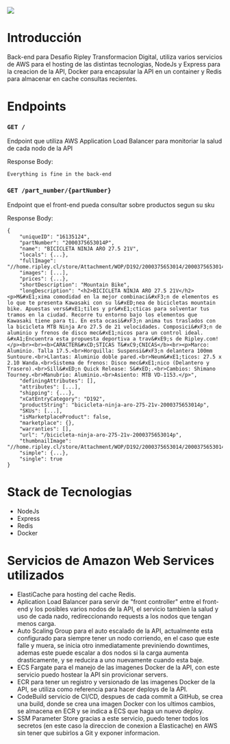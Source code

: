 ![](https://codebuild.us-east-2.amazonaws.com/badges?uuid=eyJlbmNyeXB0ZWREYXRhIjoicGgrNDN3TGVzeTJPckpTVklKMmI4NWsyclZBSHBSdEdBOHpzeDdMamdXbW1vakhya0NiSytQeGszckVXVlM5NXdnaHNMOUdKZHc5TmgrdG9PR1RlTGQwPSIsIml2UGFyYW1ldGVyU3BlYyI6IlM3NktvSWJoZlBuYjJhOVUiLCJtYXRlcmlhbFNldFNlcmlhbCI6MX0%3D&branch=master)

# Introducción

Back-end para Desafio Ripley Transformacion Digital, utiliza varios servicios de AWS para el hosting de las distintas tecnologias, NodeJs y Express para la creacion de la API, Docker para encapsular la API en un container y Redis para almacenar en cache consultas recientes.

# Endpoints

### `GET /`

Endpoint que utiliza AWS Application Load Balancer para monitoriar la salud de cada nodo de la API

Response Body:
```
Everything is fine in the back-end
```

### `GET /part_number/{partNumber}`

Endpoint que el front-end pueda consultar sobre productos segun su sku

Response Body:
```
{
    "uniqueID": "16135124",
    "partNumber": "2000375653014P",
    "name": "BICICLETA NINJA ARO 27.5 21V",
    "locals": {...},
    "fullImage": "//home.ripley.cl/store/Attachment/WOP/D192/2000375653014/2000375653014_2.jpg",
    "images": [...],
    "prices": {...},
    "shortDescription": "Mountain Bike",
    "longDescription": "<h2>BICICLETA NINJA ARO 27.5 21V</h2><p>M&#xE1;xima comodidad en la mejor combinaci&#xF3;n de elementos es lo que te presenta Kawasaki con su l&#xED;nea de bicicletas mountain bike. Apuestas vers&#xE1;tiles y pr&#xE1;cticas para solventar tus tramos en la ciudad. Recorre tu entorno bajo los elementos que Kawasaki tiene para ti. En esta ocasi&#xF3;n anima tus traslados con la bicicleta MTB Ninja Aro 27.5 de 21 velocidades. Composici&#xF3;n de aluminio y frenos de disco mec&#xE1;nicos para un control ideal. &#xA1;Encuentra esta propuesta deportiva a trav&#xE9;s de Ripley.com!</p><br><br><b>CARACTER&#xCD;STICAS T&#xC9;CNICAS</b><br><p>Marco: Aluminio. Talla 17.5.<br>Horquilla: Suspensi&#xF3;n delantera 100mm Suntoure.<br>Llantas: Aluminio doble pared.<br>Neum&#xE1;ticos: 27.5 x 2.10 Wanda.<br>Sistema de frenos: Disco mec&#xE1;nico (Delantero y Trasero).<br>Sill&#xED;n Quick Release: S&#xED;.<br>Cambios: Shimano Tourney.<br>Manubrio: Aluminio.<br>Asiento: MTB VD-1153.</p>",
    "definingAttributes": [],
    "attributes": [...],
    "shipping": {...},
    "xCatEntryCategory": "D192",
    "productString": "bicicleta-ninja-aro-275-21v-2000375653014p",
    "SKUs": [...],
    "isMarketplaceProduct": false,
    "marketplace": {},
    "warranties": [],
    "url": "/bicicleta-ninja-aro-275-21v-2000375653014p",
    "thumbnailImage": "//home.ripley.cl/store/Attachment/WOP/D192/2000375653014/2000375653014_2.jpg",
    "simple": {...},
    "single": true
}
```

# Stack de Tecnologias

+ NodeJs
+ Express
+ Redis
+ Docker

# Servicios de Amazon Web Services utilizados
+ ElastiCache para hosting del cache Redis.
+ Aplication Load Balancer para servir de "front controller" entre el front-end y los posibles varios nodos de la API, el servicio tambien la salud y uso de cada nado, redireccionando requests a los nodos que tengan menos carga.
+ Auto Scaling Group para el auto escalado de la API, actualmente esta configurado para siempre tener un nodo corriendo, en el caso que este falle y muera, se inicia otro inmediatamente previniendo downtimes, ademas este puede escalar a dos nodos si la carga aumenta drasticamente, y se reducira a uno nuevamente cuando esta baje.
+ ECS Fargate para el manejo de las imagenes Docker de la API, con este servicio puedo hostear la API sin provicionar servers.
+ ECR para tener un registro y versionado de las imagenes Docker de la API, se utiliza como referencia para hacer deploys de la API.
+ CodeBuild servicio de CI/CD, despues de cada commit a GitHub, se crea una build, donde se crea una imagen Docker con los ultimos cambios, se almacena en ECR y se indica a ECS que haga un nuevo deploy.
+ SSM Parameter Store gracias a este servicio, puedo tener todos los secretos (en este caso la direccion de conexion a Elasticache) en AWS sin tener que subirlos a Git y exponer informacion.
